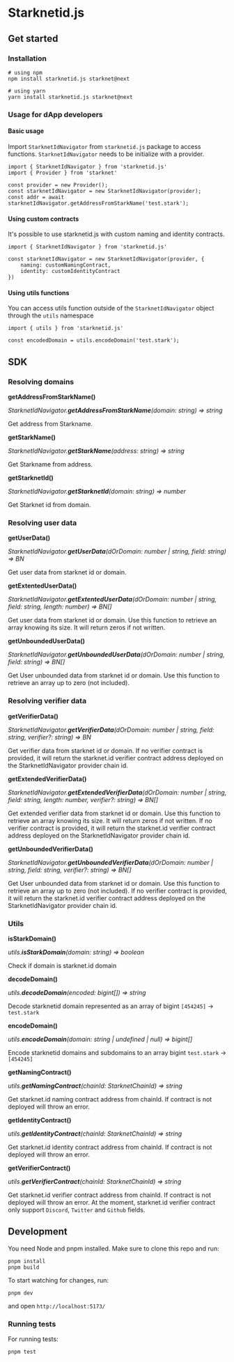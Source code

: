 # Starknetid.js

## Get started

### Installation

```
# using npm
npm install starknetid.js starknet@next

# using yarn
yarn install starknetid.js starknet@next
```

### Usage for dApp developers

#### Basic usage

Import `StarknetIdNavigator` from `starknetid.js` package to access functions.
`StarknetIdNavigator` needs to be initialize with a provider.

```
import { StarknetIdNavigator } from 'starknetid.js'
import { Provider } from 'starknet'

const provider = new Provider();
const starknetIdNavigator = new StarknetIdNavigator(provider);
const addr = await starknetIdNavigator.getAddressFromStarkName('test.stark');
```

#### Using custom contracts

It's possible to use starknetid.js with custom naming and identity contracts.

```
import { StarknetIdNavigator } from 'starknetid.js'

const starknetIdNavigator = new StarknetIdNavigator(provider, {
    naming: customNamingContract,
    identity: customIdentityContract
})
```

#### Using utils functions

You can access utils function outside of the `StarknetIdNavigator` object
through the `utils` namespace

```
import { utils } from 'starknetid.js'

const encodedDomain = utils.encodeDomain('test.stark');
```

## SDK

### Resolving domains

**getAddressFromStarkName()**

_StarknetIdNavigator.**getAddressFromStarkName**(domain: string) => string_

Get address from Starkname.

**getStarkName()**

_StarknetIdNavigator.**getStarkName**(address: string) => string_

Get Starkname from address.

**getStarknetId()**

_StarknetIdNavigator.**getStarknetId**(domain: string) => number_

Get Starknet id from domain.

### Resolving user data

**getUserData()**

_StarknetIdNavigator.**getUserData**(dOrDomain: number | string, field: string)
=> BN_

Get user data from starknet id or domain.

**getExtentedUserData()**

_StarknetIdNavigator.**getExtentedUserData**(dOrDomain: number | string, field:
string, length: number) => BN[]_

Get user data from starknet id or domain. Use this function to retrieve an array
knowing its size. It will return zeros if not written.

**getUnboundedUserData()**

_StarknetIdNavigator.**getUnboundedUserData**(dOrDomain: number | string, field:
string) => BN[]_

Get User unbounded data from starknet id or domain. Use this function to
retrieve an array up to zero (not included).

### Resolving verifier data

**getVerifierData()**

_StarknetIdNavigator.**getVerifierData**(dOrDomain: number | string, field:
string, verifier?: string) => BN_

Get verifier data from starknet id or domain. If no verifier contract is
provided, it will return the starknet.id verifier contract address deployed on
the StarknetIdNavigator provider chain id.

**getExtendedVerifierData()**

_StarknetIdNavigator.**getExtendedVerifierData**(dOrDomain: number | string,
field: string, length: number, verifier?: string) => BN[]_

Get extended verifier data from starknet id or domain. Use this function to
retrieve an array knowing its size. It will return zeros if not written. If no
verifier contract is provided, it will return the starknet.id verifier contract
address deployed on the StarknetIdNavigator provider chain id.

**getUnboundedVerifierData()**

_StarknetIdNavigator.**getUnboundedVerifierData**(dOrDomain: number | string,
field: string, verifier?: string) => BN[]_

Get User unbounded data from starknet id or domain. Use this function to
retrieve an array up to zero (not included). If no verifier contract is
provided, it will return the starknet.id verifier contract address deployed on
the StarknetIdNavigator provider chain id.

### Utils

**isStarkDomain()**

_utils.**isStarkDomain**(domain: string) => boolean_

Check if domain is starknet.id domain

**decodeDomain()**

_utils.**decodeDomain**(encoded: bigint[]) => string_

Decode starknetid domain represented as an array of bigint `[454245]` ->
`test.stark`

**encodeDomain()**

_utils.**encodeDomain**(domain: string | undefined | null) => bigint[]_

Encode starknetid domains and subdomains to an array bigint `test.stark` ->
`[454245]`

**getNamingContract()**

_utils.**getNamingContract**(chainId: StarknetChainId) => string_

Get starknet.id naming contract address from chainId. If contract is not
deployed will throw an error.

**getIdentityContract()**

_utils.**getIdentityContract**(chainId: StarknetChainId) => string_

Get starknet.id identity contract address from chainId. If contract is not
deployed will throw an error.

**getVerifierContract()**

_utils.**getVerifierContract**(chainId: StarknetChainId) => string_

Get starknet.id verifier contract address from chainId. If contract is not
deployed will throw an error. At the moment, starknet.id verifier contract only
support `Discord`, `Twitter` and `Github` fields.

## Development

You need Node and pnpm installed. Make sure to clone this repo and run:

```
pnpm install
pnpm build
```

To start watching for changes, run:

```
pnpm dev
```

and open `http://localhost:5173/`

### Running tests

For running tests:

```
pnpm test
```
